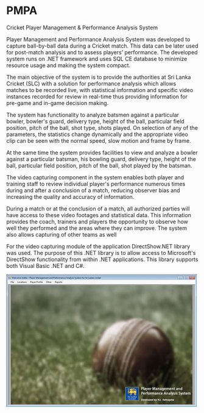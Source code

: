 # PMPA
Cricket Player Management &amp; Performance Analysis System

Player Management and Performance Analysis System was developed to capture ball-by-ball data during a Cricket match. This data can be later used for post-match analysis and to assess players’ performance. The developed system runs on .NET framework and uses SQL CE database to minimize resource usage and making the system compact.

The main objective of the system is to provide the authorities at Sri Lanka Cricket (SLC) with a solution for performance analysis which allows matches to be recorded live, with statistical information and specific video instances recorded for review in real-time thus providing information for pre-game and in-game decision making.

The system has functionality to analyze batsmen against a particular bowler, bowler's guard, delivery type, height of the ball, particular field position, pitch of the ball, shot type, shots played. On selection of any of the parameters, the statistics change dynamically and the appropriate video clip can be seen with the normal speed, slow motion and frame by frame.

At the same time the system provides facilities to view and analyze a bowler against a particular batsman, his bowling guard, delivery type, height of the ball, particular field position, pitch of the ball, shot played by the batsman.

The video capturing component in the system enables both player and training staff to review individual player's performance numerous times during and after a conclusion of a match, reducing observer bias and increasing the quality and accuracy of information.

During a match or at the conclusion of a match, all authorized parties will have access to these video footages and statistical data. This information provides the coach, trainers and players the opportunity to observe how well they performed and the areas where they can improve. The system also allows capturing of other teams as well

For the video capturing module of the application DirectShow.NET library was used. The purpose of this .NET library is to allow access to Microsoft's DirectShow functionality from within .NET applications. This library supports both Visual Basic .NET and C#.

![Alt text](PMPA-UI5.jpg?raw=true "Home screen")
